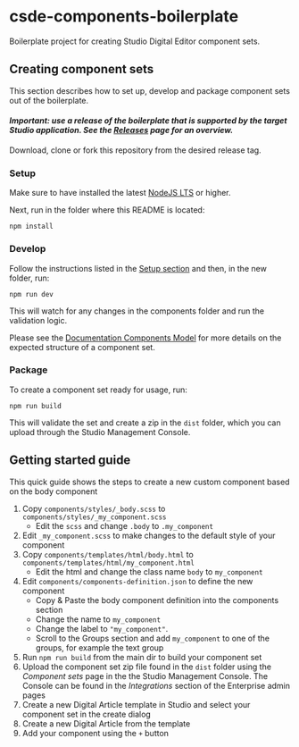 # csde-components-boilerplate

Boilerplate project for creating Studio Digital Editor component sets.

## Creating component sets

This section describes how to set up, develop and package component sets out of the boilerplate.

#### _Important: use a release of the boilerplate that is supported by the target Studio application. See the [Releases](/../../releases) page for an overview._

Download, clone or fork this repository from the desired release tag.

### Setup

Make sure to have installed the latest [NodeJS LTS](https://nodejs.org/) or higher.

Next, run in the folder where this README is located:

```console
npm install
```

### Develop

Follow the instructions listed in the [Setup section](#setup) and then, in the new folder, run:

```console
npm run dev
```

This will watch for any changes in the components folder and run the validation logic.

Please see the [Documentation Components Model](docs/OVERVIEW.md) for more details on the expected structure of a component set.

### Package

To create a component set ready for usage, run:

```console
npm run build
```

This will validate the set and create a zip in the `dist` folder, which you can upload through the Studio Management Console.

## Getting started guide

This quick guide shows the steps to create a new custom component based on the body component

1. Copy `components/styles/_body.scss` to `components/styles/_my_component.scss`
    - Edit the `scss` and change `.body` to `.my_component`
1. Edit `_my_component.scss` to make changes to the default style of your component
1. Copy `components/templates/html/body.html` to `components/templates/html/my_component.html`
    - Edit the html and change the class name `body` to `my_component`
1. Edit `components/components-definition.json` to define the new component
    - Copy & Paste the body component definition into the components section
    - Change the name to `my_component`
    - Change the label to `"my_component"`.
    - Scroll to the Groups section and add `my_component` to one of the groups, for example the text group
1. Run `npm run build` from the main dir to build your component set
1. Upload the component set zip file found in the `dist` folder using the _Component sets_ page in the the Studio Management Console. The Console can be found in the _Integrations_ section of the Enterprise admin pages
1. Create a new Digital Article template in Studio and select your component set in the create dialog
1. Create a new Digital Article from the template
1. Add your component using the `+` button
